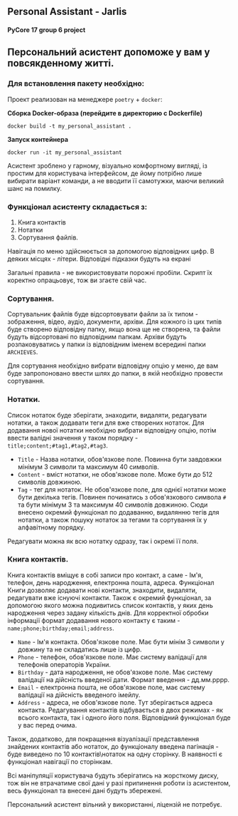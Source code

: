 ## Personal Assistant - Jarlis
#### PyCore 17 group 6 project

## Персональний асистент допоможе у вам у повсякденному житті.

### Для встановлення пакету необхідно:
Проект реализован на менеджере `poetry` + `docker`:

**Сборка Docker-образа (перейдите в директорию с Dockerfile)**

`docker build -t my_personal_assistant .`

**Запуск контейнера**

`docker run -it my_personal_assistant`

Асистент зроблено у гарному, візуально комфортному вигляді, із простим для 
користувача інтерфейсом, де йому потрібно лише вибирати варіант команди,
а не вводити її самотужки, маючи великий шанс на помилку.

### Функціонал асистенту складається з:
1. Книга контактів
2. Нотатки
3. Сортування файлів.

Навігація по меню здійснюється за допомогою відповідних цифр.
В деяких місцях - літери.
Відповідні підказки будуть на екрані

Загальні правила - не використовувати порожні пробіли. Скрипт їх коректно 
опрацьовує, тож ви згаєте свій час.

### Сортування.

Сортувальник файлів буде відсортовувати файли за їх типом - зображення,
відео, аудіо, документи, архіви. Для кожного із цих типів буде створено
відповідну папку, якщо вона ще не створена, та файли будуть відсортовані
по відповідним папкам. Архіви будуть розпаковуватись у папки із відповідним
іменем всередині папки `ARCHIEVES`.

Для сортування необхідно вибрати відповідну опцію у меню, де вам буде 
запропоновано ввести шлях до папки, в якій необхідно провести сортування.

### Нотатки.

Список нотаток буде зберігати, знаходити, видаляти, редагувати нотатки,
а також додавати теги для вже створених нотаток.
Для додавання нової нотатки необхідно вибрати відповідну опцію, потім 
ввести валідні значення у таком порядку - `title;content;#tag1,#tag2,#tag3`.
- `Title` - Назва нотатки, обов'язкове поле. Повинна бути завдовжки мінімум 
3 символи та максимум 40 символів.
- `Content` - вміст нотатки, не обов'язкове поле. Може бути до 512 символів
довжиною. 
- `Tag` - тег для нотаток. Не обов'язкове поле, для однієї нотатки може бути
декілька тегів. Повинен починатись з обов'язкового символа `#` та бути 
мінімум 3 та максимум 40 символів довжиною. Сюди внесено окремий функціонал
по додаванню, видалянню тегів для нотатки, а також пошуку нотаток за тегами
та сортування їх у алфавітному порядку.

Редагувати можна як всю нотатку одразу, так і окремі її поля. 

### Книга контактів.

Книга контактів вміщує в собі записи про контакт, а саме - Ім'я, телефон,
день народження, електронна пошта, адреса. Функціонал Книги дозволяє 
додавати нові контакти, знаходити, видаляти, редагувати вже існуючі 
контакти. Також є окремий функціонал, за допомогою якого можна подивитись
список контактів, у яких день народження через задану кількість днів.
Для корректної обробки інформації формат додавання нового контакту є таким -
`name;phone;birthday;email;address`.
- `Name` - Ім'я контакта. Обов'язкове поле. Має бути мінім 3 символи у довжину
та не складатись лише із цифр.
- `Phone` - телефон, обов'язкове поле. Має систему валідації для телефонів 
операторів України.
- `Birthday` - дата народження, не обов'язкове поле. Має систему валідації на 
дійсність введеної дати. Формат введення - дд.мм.рррр.
- `Email` - електронна пошта, не обов'язкове поле, має систему валідації на 
дійсність введеного імейлу.
- `Address` - адреса, не обов'язкове поле. Тут зберігається адреса контакта.
Редагування контактів відбувається в двох режимах - як всього контакта, так 
і одного його поля. Відповідний функціонал буде у вас перед очима.

Також, додатково, для покращення візуалізації представлення знайдених 
контактів або нотаток, до функціоналу введена пагінація - буде виведено по 
10 контактів\нотаток на одну сторінку. В наявності є функціонал навігації 
по сторінкам.

Всі маніпуляції користувача будуть зберігатись на жорсткому диску, тож 
він не втрачатиме свої дані у разі припинення роботи із асистентом, весь 
функціонал та внесені дані будуть збережені.

Персональний асистент вільний у використанні, ліцензій не потребує.